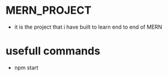 # MERN_PROJECT
- it is the project that i have built to learn end to end of MERN

# usefull commands
- npm start